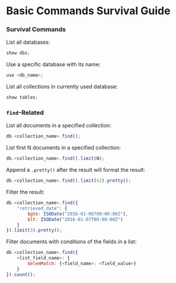 # Basic Commands Survival Guide

### Survival Commands

List all databases:

```javascript
show dbs;
```

Use a specific database with its name:

```javascript
use <db_name>;
```

List all collections in currently used database:

```javascript
show tables;
```

### `find`-Related

List all documents in a specified collection:

```javascript
db.<collection_name>.find();
```

List first N documents in a specified collection:

```javascript
db.<collection_name>.find().limit(N);
```

Append a `.pretty()` after the result will format the result:

```javascript
db.<collection_name>.find().limit(42).pretty();
```

Filter the result:

```javascript
db.<collection_name>.find({
    "retrieved_date": {
        $gte: ISODate("2016-01-06T00:00:00Z"),
        $lt: ISODate("2016-01-07T00:00:00Z")
    }
}).limit(3).pretty();
```

Filter documents with conditions of the fields in a list:

```javascript
db.<collection_name>.find({
    <list_field_name>: {
        $elemMatch: {<field_name>: <field_value>}
    }
}).count();
```
